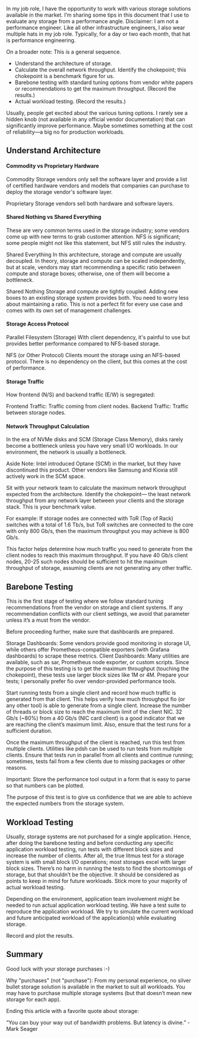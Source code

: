 In my job role, I have the opportunity to work with various storage solutions available in the market. I’m sharing some tips in this document that I use to evaluate any storage from a performance angle. Disclaimer: I am not a performance engineer. Like all other infrastructure engineers, I also wear multiple hats in my job role. Typically, for a day or two each month, that hat is performance engineering.

On a broader note: This is a general sequence.

* Understand the architecture of storage.
* Calculate the overall network throughput. Identify the chokepoint; this chokepoint is a benchmark figure for us.
* Barebone testing with standard tuning options from vendor white papers or recommendations to get the maximum throughput. (Record the results.)
* Actual workload testing. (Record the results.)

Usually, people get excited about the various tuning options. I rarely see a hidden knob (not available in any official vendor documentation) that can significantly improve performance. Maybe sometimes something at the cost of reliability—a big no for production workloads.

## Understand Architecture

#### Commodity vs Proprietary Hardware

Commodity
Storage vendors only sell the software layer and provide a list of certified hardware vendors and models that companies can purchase to deploy the storage vendor's software layer.

Proprietary
Storage vendors sell both hardware and software layers.

#### Shared Nothing vs Shared Everything

These are very common terms used in the storage industry; some vendors come up with new terms to grab customer attention. NFS is significant; some people might not like this statement, but NFS still rules the industry.

Shared Everything
In this architecture, storage and compute are usually decoupled. In theory, storage and compute can be scaled independently, but at scale, vendors may start recommending a specific ratio between compute and storage boxes; otherwise, one of them will become a bottleneck.

Shared Nothing
Storage and compute are tightly coupled. Adding new boxes to an existing storage system provides both. You need to worry less about maintaining a ratio. This is not a perfect fit for every use case and comes with its own set of management challenges.

#### Storage Access Protocol

Parallel Filesystem (Storage)
With client dependency, it's painful to use but provides better performance compared to NFS-based storage.

NFS (or Other Protocol)
Clients mount the storage using an NFS-based protocol. There is no dependency on the client, but this comes at the cost of performance.

#### Storage Traffic

How frontend (N/S) and backend traffic (E/W) is segregated:

Frontend Traffic: Traffic coming from client nodes.
Backend Traffic: Traffic between storage nodes.

#### Network Throughput Calculation

In the era of NVMe disks and SCM (Storage Class Memory), disks rarely become a bottleneck unless you have very small I/O workloads. In our environment, the network is usually a bottleneck.

Aside Note: Intel introduced Optane (SCM) in the market, but they have discontinued this product. Other vendors like Samsung and Kioxia still actively work in the SCM space.

Sit with your network team to calculate the maximum network throughput expected from the architecture. Identify the chokepoint— the least network throughput from any network layer between your clients and the storage stack. This is your benchmark value.

For example: If storage nodes are connected with ToR (Top of Rack) switches with a total of 1.6 Tb/s, but ToR switches are connected to the core with only 800 Gb/s, then the maximum throughput you may achieve is 800 Gb/s.

This factor helps determine how much traffic you need to generate from the client nodes to reach this maximum throughput. If you have 40 Gb/s client nodes, 20-25 such nodes should be sufficient to hit the maximum throughput of storage, assuming clients are not generating any other traffic.

## Barebone Testing

This is the first stage of testing where we follow standard tuning recommendations from the vendor on storage and client systems. If any recommendation conflicts with our client settings, we avoid that parameter unless it’s a must from the vendor.

Before proceeding further, make sure that dashboards are prepared.

Storage Dashboards: Some vendors provide good monitoring in storage UI, while others offer Prometheus-compatible exporters (with Grafana dashboards) to scrape these metrics.
Client Dashboards: Many utilities are available, such as sar, Prometheus node exporter, or custom scripts.
Since the purpose of this testing is to get the maximum throughput (touching the chokepoint), these tests use larger block sizes like 1M or 4M. Prepare your tests; I personally prefer fio over vendor-provided performance tools.

Start running tests from a single client and record how much traffic is generated from that client. This helps verify how much throughput fio (or any other tool) is able to generate from a single client. Increase the number of threads or block size to reach the maximum limit of the client NIC. 32 Gb/s (~80%) from a 40 Gb/s (NIC card client) is a good indicator that we are reaching the client’s maximum limit. Also, ensure that the test runs for a sufficient duration.

Once the maximum throughput of the client is reached, run this test from multiple clients. Utilities like pdsh can be used to run tests from multiple clients. Ensure that tests run in parallel from all clients and continue running; sometimes, tests fail from a few clients due to missing packages or other reasons.

Important: Store the performance tool output in a form that is easy to parse so that numbers can be plotted.

The purpose of this test is to give us confidence that we are able to achieve the expected numbers from the storage system.

## Workload Testing

Usually, storage systems are not purchased for a single application. Hence, after doing the barebone testing and before conducting any specific application workload testing, run tests with different block sizes and increase the number of clients. After all, the true litmus test for a storage system is with small block I/O operations; most storages excel with larger block sizes. There’s no harm in running the tests to find the shortcomings of storage, but that shouldn’t be the objective. It should be considered as points to keep in mind for future workloads. Stick more to your majority of actual workload testing.

Depending on the environment, application team involvement might be needed to run actual application workload testing. We have a test suite to reproduce the application workload. We try to simulate the current workload and future anticipated workload of the application(s) while evaluating storage.

Record and plot the results. 

## Summary

Good luck with your storage purchases :-)

Why "purchases" (not "purchase"): From my personal experience, no silver bullet storage solution is available in the market to suit all workloads. You may have to purchase multiple storage systems (but that doesn’t mean new storage for each app).

Ending this article with a favorite quote about storage:

“You can buy your way out of bandwidth problems. But latency is divine.” - Mark Seager

